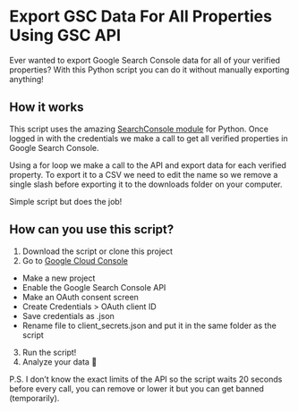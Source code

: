 # Export GSC Data For All Properties Using GSC API

Ever wanted to export Google Search Console data for all of your verified properties? With this Python script you can do it without manually exporting anything!
## How it works
This script uses the amazing [SearchConsole module](https://github.com/joshcarty/google-searchconsole) for Python. Once logged in with the credentials we make a call to get all verified properties in Google Search Console.

Using a for loop we make a call to the API and export data for each verified property. To export it to a CSV we need to edit the name so we remove a single slash before exporting it to the downloads folder on your computer.

Simple script but does the job!
## How can you use this script?
1. Download the script or clone this project
2. Go to [Google Cloud Console](https://console.cloud.google.com/)
  - Make a new project
  - Enable the Google Search Console API
  - Make an OAuth consent screen
  - Create Credentials > OAuth client ID
  - Save credentials as .json
  - Rename file to client_secrets.json and put it in the same folder as the script
3. Run the script!
4. Analyze your data 🙂

P.S. I don’t know the exact limits of the API so the script waits 20 seconds before every call, you can remove or lower it but you can get banned (temporarily).

